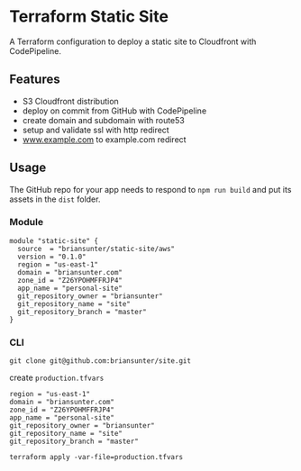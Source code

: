 # Terraform Static Site
A Terraform configuration to deploy a static site to Cloudfront with CodePipeline.

## Features
- S3 Cloudfront distribution
- deploy on commit from GitHub with CodePipeline
- create domain and subdomain with route53
- setup and validate ssl with http redirect
- www.example.com to example.com redirect

## Usage

The GitHub repo for your app needs to respond to `npm run build` and put its assets in the `dist` folder.

### Module

``` hcl
module "static-site" {
  source  = "briansunter/static-site/aws"
  version = "0.1.0"
  region = "us-east-1"
  domain = "briansunter.com"
  zone_id = "Z26YPOHMFFRJP4"
  app_name = "personal-site"
  git_repository_owner = "briansunter"
  git_repository_name = "site"
  git_repository_branch = "master"
}
```

### CLI
`git clone git@github.com:briansunter/site.git`

create `production.tfvars`

``` hcl
region = "us-east-1"
domain = "briansunter.com"
zone_id = "Z26YPOHMFFRJP4"
app_name = "personal-site"
git_repository_owner = "briansunter"
git_repository_name = "site"
git_repository_branch = "master"
```

`terraform apply -var-file=production.tfvars`
